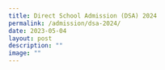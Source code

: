 ```yaml
---
title: Direct School Admission (DSA) 2024
permalink: /admission/dsa-2024/
date: 2023-05-04
layout: post
description: ""
image: ""
---
```

